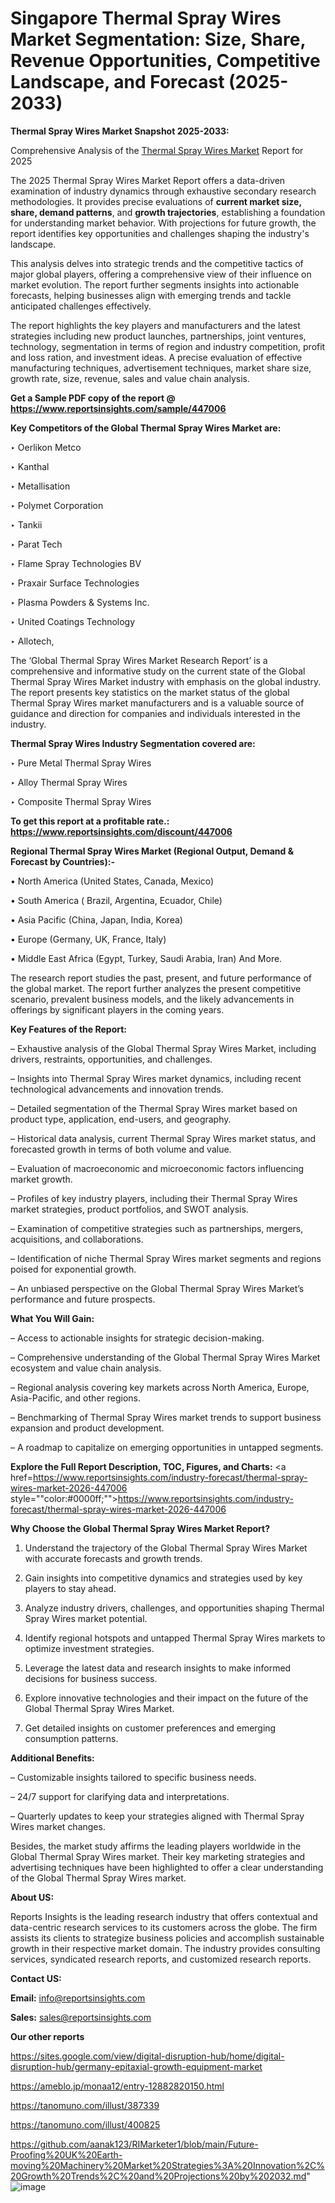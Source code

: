 # Singapore Thermal Spray Wires Market Segmentation: Size, Share, Revenue Opportunities, Competitive Landscape, and Forecast (2025-2033)

<strong>Thermal Spray Wires Market Snapshot 2025-2033:</strong>

Comprehensive Analysis of the <a href=https://www.reportsinsights.com/sample/447006>Thermal Spray Wires Market</a> Report for 2025

The 2025 Thermal Spray Wires Market Report offers a data-driven examination of industry dynamics through exhaustive secondary research methodologies. It provides precise evaluations of <strong>current market size, share, demand patterns</strong>, and <strong>growth trajectories</strong>, establishing a foundation for understanding market behavior. With projections for future growth, the report identifies key opportunities and challenges shaping the industry's landscape.

This analysis delves into strategic trends and the competitive tactics of major global players, offering a comprehensive view of their influence on market evolution. The report further segments insights into actionable forecasts, helping businesses align with emerging trends and tackle anticipated challenges effectively.

The report highlights the key players and manufacturers and the latest strategies including new product launches, partnerships, joint ventures, technology, segmentation in terms of region and industry competition, profit and loss ration, and investment ideas. A precise evaluation of effective manufacturing techniques, advertisement techniques, market share size, growth rate, size, revenue, sales and value chain analysis.

<strong>Get a Sample PDF copy of the report @ <a href=https://www.reportsinsights.com/sample/447006 style=color:#0000ff;>https://www.reportsinsights.com/sample/447006</a></strong>

<strong>Key Competitors of the Global Thermal Spray Wires Market are:</strong>

‣ Oerlikon Metco

‣ Kanthal

‣ Metallisation

‣ Polymet Corporation

‣ Tankii

‣ Parat Tech

‣ Flame Spray Technologies BV

‣ Praxair Surface Technologies

‣ Plasma Powders & Systems Inc.

‣ United Coatings Technology

‣ Allotech,

The ‘Global Thermal Spray Wires Market Research Report’ is a comprehensive and informative study on the current state of the Global Thermal Spray Wires Market industry with emphasis on the global industry. The report presents key statistics on the market status of the global Thermal Spray Wires market manufacturers and is a valuable source of guidance and direction for companies and individuals interested in the industry.

<strong>Thermal Spray Wires Industry Segmentation covered are:</strong>

‣ Pure Metal Thermal Spray Wires

‣ Alloy Thermal Spray Wires

‣ Composite Thermal Spray Wires

<strong>To get this report at a profitable rate.: <a href=https://www.reportsinsights.com/discount/447006 style=color:#0000ff;>https://www.reportsinsights.com/discount/447006</a></strong>

<strong>Regional Thermal Spray Wires Market (Regional Output, Demand &amp; Forecast by Countries):-</strong>

• North America (United States, Canada, Mexico)

• South America ( Brazil, Argentina, Ecuador, Chile)

• Asia Pacific (China, Japan, India, Korea)

• Europe (Germany, UK, France, Italy)

• Middle East Africa (Egypt, Turkey, Saudi Arabia, Iran) And More.

The research report studies the past, present, and future performance of the global market. The report further analyzes the present competitive scenario, prevalent business models, and the likely advancements in offerings by significant players in the coming years.

<strong>Key Features of the Report:</strong>

– Exhaustive analysis of the Global Thermal Spray Wires Market, including drivers, restraints, opportunities, and challenges.

– Insights into Thermal Spray Wires market dynamics, including recent technological advancements and innovation trends.

– Detailed segmentation of the Thermal Spray Wires market based on product type, application, end-users, and geography.

– Historical data analysis, current Thermal Spray Wires market status, and forecasted growth in terms of both volume and value.

– Evaluation of macroeconomic and microeconomic factors influencing market growth.

– Profiles of key industry players, including their Thermal Spray Wires market strategies, product portfolios, and SWOT analysis.

– Examination of competitive strategies such as partnerships, mergers, acquisitions, and collaborations.

– Identification of niche Thermal Spray Wires market segments and regions poised for exponential growth.

– An unbiased perspective on the Global Thermal Spray Wires Market’s performance and future prospects.

<strong>What You Will Gain:</strong>

– Access to actionable insights for strategic decision-making.

– Comprehensive understanding of the Global Thermal Spray Wires Market ecosystem and value chain analysis.

– Regional analysis covering key markets across North America, Europe, Asia-Pacific, and other regions.

– Benchmarking of Thermal Spray Wires market trends to support business expansion and product development.

– A roadmap to capitalize on emerging opportunities in untapped segments.

<strong>Explore the Full Report Description, TOC, Figures, and Charts:</strong>
<a href=https://www.reportsinsights.com/industry-forecast/thermal-spray-wires-market-2026-447006 style=""color:#0000ff;"">https://www.reportsinsights.com/industry-forecast/thermal-spray-wires-market-2026-447006</a>

<strong>Why Choose the Global Thermal Spray Wires Market Report?</strong>

1. Understand the trajectory of the Global Thermal Spray Wires Market with accurate forecasts and growth trends.

2. Gain insights into competitive dynamics and strategies used by key players to stay ahead.

3. Analyze industry drivers, challenges, and opportunities shaping Thermal Spray Wires market potential.

4. Identify regional hotspots and untapped Thermal Spray Wires markets to optimize investment strategies.

5. Leverage the latest data and research insights to make informed decisions for business success.

6. Explore innovative technologies and their impact on the future of the Global Thermal Spray Wires Market.

7. Get detailed insights on customer preferences and emerging consumption patterns.

<strong>Additional Benefits:</strong>

– Customizable insights tailored to specific business needs.

– 24/7 support for clarifying data and interpretations.

– Quarterly updates to keep your strategies aligned with Thermal Spray Wires market changes.

Besides, the market study affirms the leading players worldwide in the Global Thermal Spray Wires market. Their key marketing strategies and advertising techniques have been highlighted to offer a clear understanding of the Global Thermal Spray Wires market.

<strong><strong>About US</strong>:</strong>

Reports Insights is the leading research industry that offers contextual and data-centric research services to its customers across the globe. The firm assists its clients to strategize business policies and accomplish sustainable growth in their respective market domain. The industry provides consulting services, syndicated research reports, and customized research reports.

<strong>Contact US:</strong>

<p class=><b>Email:</b> <a href=mailto:info@reportsinsights.com>info@reportsinsights.com</a></p>
<p class=><b>Sales:</b> <a href=mailto:sales@reportsinsights.com>sales@reportsinsights.com</a></p>

<strong>Our other reports</strong>

<a href=https://sites.google.com/view/digital-disruption-hub/home/digital-disruption-hub/germany-epitaxial-growth-equipment-market>https://sites.google.com/view/digital-disruption-hub/home/digital-disruption-hub/germany-epitaxial-growth-equipment-market</a>

<a href=https://ameblo.jp/monaa12/entry-12882820150.html>https://ameblo.jp/monaa12/entry-12882820150.html</a>

<a href=https://tanomuno.com/illust/387339>https://tanomuno.com/illust/387339</a>

<a href=https://tanomuno.com/illust/400825>https://tanomuno.com/illust/400825</a>

<a href=https://github.com/aanak123/RIMarketer1/blob/main/Future-Proofing%20UK%20Earth-moving%20Machinery%20Market%20Strategies%3A%20Innovation%2C%20Growth%20Trends%2C%20and%20Projections%20by%202032.md>https://github.com/aanak123/RIMarketer1/blob/main/Future-Proofing%20UK%20Earth-moving%20Machinery%20Market%20Strategies%3A%20Innovation%2C%20Growth%20Trends%2C%20and%20Projections%20by%202032.md</a>"
![image](https://github.com/user-attachments/assets/71962515-f767-4876-b5b7-dab6eaa89d1f)

